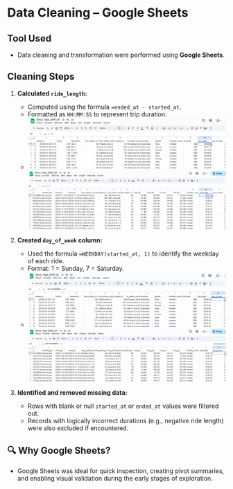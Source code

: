 #  Data Cleaning – Google Sheets

##  Tool Used
- Data cleaning and transformation were performed using **Google Sheets**.

##  Cleaning Steps

1. **Calculated `ride_length`:**
   - Computed using the formula `=ended_at - started_at`.
   - Formatted as `HH:MM:SS` to represent trip duration.
   -  
     ![ride_length_2019.png](./process/screenshots/ride_length_2019.png)  
     ![ride_length_2020.png](./process/screenshots/ride_length_2020.png)

2. **Created `day_of_week` column:**
   - Used the formula `=WEEKDAY(started_at, 1)` to identify the weekday of each ride.
   - Format: 1 = Sunday, 7 = Saturday.
   -  
     ![day_of_week_2019.png](./process/screenshots/day_of_week_2019.png)  
     ![day_of_week_2020.png](./process/screenshots/day_of_week_2020.png)

3. **Identified and removed missing data:**
   - Rows with blank or null `started_at` or `ended_at` values were filtered out.
   - Records with logically incorrect durations (e.g., negative ride length) were also excluded if encountered.

## 🔍 Why Google Sheets?
- Google Sheets was ideal for quick inspection, creating pivot summaries, and enabling visual validation during the early stages of exploration.

